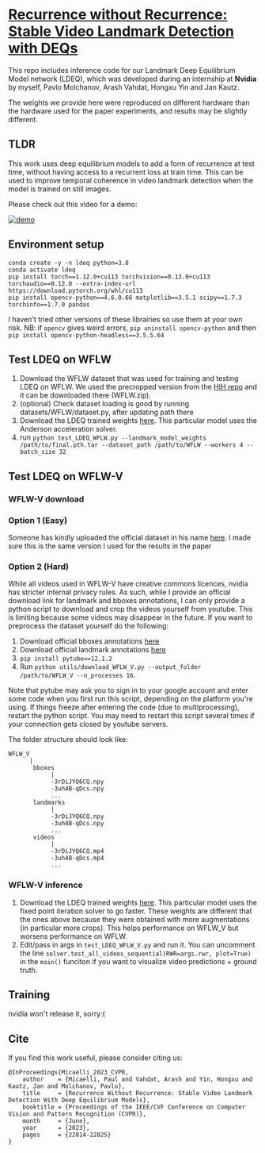 # [Recurrence without Recurrence: Stable Video Landmark Detection with DEQs](https://arxiv.org/abs/2304.00600)

This repo includes inference code for our Landmark Deep Equilibrium Model network (LDEQ), which was developed during an internship at **Nvidia** by myself, Pavlo Molchanov, Arash Vahdat, Hongxu Yin and Jan Kautz.

The weights we provide here were reproduced on different hardware than the hardware used for the paper experiments, and results may be slightly different.

## TLDR
This work uses deep equilibrium models to add a form of recurrence at test time, without having access to a recurrent loss at train time. This can be used to improve temporal coherence in video landmark detection when the model is trained on still images.

Please check out this video for a demo:

[![demo](https://img.youtube.com/vi/8Mmpc_-oP6w/0.jpg)](https://www.youtube.com/watch?v=8Mmpc_-oP6w)


## Environment setup

```
conda create -y -n ldeq python=3.8
conda activate ldeq
pip install torch==1.12.0+cu113 torchvision==0.13.0+cu113 torchaudio==0.12.0 --extra-index-url https://download.pytorch.org/whl/cu113
pip install opencv-python==4.6.0.66 matplotlib==3.5.1 scipy==1.7.3 torchinfo==1.7.0 pandas
```
I haven't tried other versions of these librairies so use them at your own risk.
NB: if `opencv` gives weird errors, `pip uninstall opencv-python` and then `pip install opencv-python-headless==3.5.5.64`


## Test LDEQ on WFLW
1) Download the WFLW dataset that was used for training and testing LDEQ on WFLW. We used the precropped version from the [HIH repo](https://github.com/starhiking/HeatmapInHeatmap) and it can be downloaded there (WFLW.zip).
2) (optional) Check dataset loading is good by running datasets/WFLW/dataset.py, after updating path there
3) Download the LDEQ trained weights [here](https://drive.google.com/drive/folders/1r0NJBXtAW2mIT30bPw83ZgDuPgIUdN9K?usp=share_link). This particular model uses the Anderson acceleration solver.
4) run `python test_LDEQ_WFLW.py --landmark_model_weights /path/to/final.pth.tar --dataset_path /path/to/WFLW --workers 4 --batch_size 32`


## Test LDEQ on WFLW-V

### WFLW-V download

### Option 1 (Easy)
Someone has kindly uploaded the official dataset in his name [here](https://github.com/polo5/LDEQ_RwR/issues/2). I made sure this is the same version I used for the results in the paper

### Option 2 (Hard)
While all videos used in WFLW-V have creative commons licences, nvidia has stricter internal privacy rules.
As such, while I provide an official download link for landmark and bboxes annotations, I can only provide a python script to download and crop the videos yourself from youtube.
This is limiting because some videos may disappear in the future. If you want to preprocess the dataset yourself do the following:

1. Download official bboxes annotations [here](https://drive.google.com/file/d/17r2w3abzUsPlsDfqYOsjGGkTp2nvHxds/view?usp=sharing)
2. Download official landmark annotations [here](https://drive.google.com/file/d/1ITmlgXydTogFa5HkE0NvluKAxA4LCloj/view?usp=sharing)
3. `pip install pytube==12.1.2`
3. Run `python utils/download_WFLW_V.py --output_folder /path/to/WFLW_V --n_processes 16`.

Note that pytube may ask you to sign in to your google account and enter some code when you first run this script, depending on the platform you're using.
If things freeze after entering the code (due to multiprocessing), restart the python script.
You may need to restart this script several times if your connection gets closed by youtube servers.

The folder structure should look like:
```
WFLW_V
      |
       bboxes
            |
            -3rDiJYQ6CQ.npy
            -3uh4B-qDcs.npy
            ...
       landmarks
            |
            -3rDiJYQ6CQ.npy
            -3uh4B-qDcs.npy
            ...
       videos
            |
            -3rDiJYQ6CQ.mp4
            -3uh4B-qDcs.mp4
            ...

```


### WFLW-V inference

1) Download the LDEQ trained weights [here](https://drive.google.com/drive/folders/1Jo4BCSSZTBM4Ms3Q9L7dyN4QktbpEM5e?usp=share_link). This particular model uses the fixed point iteration solver to go faster. These weights are different that the ones above because they were obtained with more augmentations (in particular more crops). This helps performance on WFLW_V but worsens performance on WFLW.
2) Edit/pass in args in `test_LDEQ_WFLW_V.py` and run it. You can uncomment the line `solver.test_all_videos_sequential(RWR=args.rwr, plot=True)` in the `main()` funciton if you want to visualize video predictions + ground truth.

## Training
nvidia won't release it, sorry:(

## Cite

If you find this work useful, please consider citing us:

```
@InProceedings{Micaelli_2023_CVPR,
    author    = {Micaelli, Paul and Vahdat, Arash and Yin, Hongxu and Kautz, Jan and Molchanov, Pavlo},
    title     = {Recurrence Without Recurrence: Stable Video Landmark Detection With Deep Equilibrium Models},
    booktitle = {Proceedings of the IEEE/CVF Conference on Computer Vision and Pattern Recognition (CVPR)},
    month     = {June},
    year      = {2023},
    pages     = {22814-22825}
}
```
